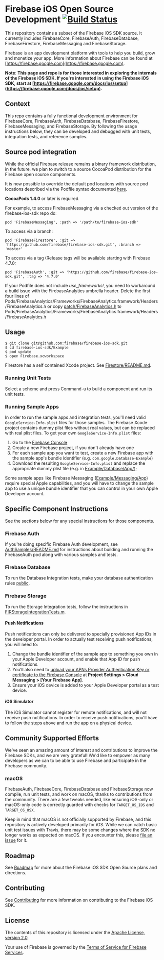 # Firebase iOS Open Source Development [![Build Status](https://travis-ci.org/firebase/firebase-ios-sdk.svg?branch=master)](https://travis-ci.org/firebase/firebase-ios-sdk)

This repository contains a subset of the Firebase iOS SDK source. It currently
includes FirebaseCore, FirebaseAuth, FirebaseDatabase, FirebaseFirestore,
FirebaseMessaging and FirebaseStorage.

Firebase is an app development platform with tools to help you build, grow and
monetize your app. More information about Firebase can be found at
[https://firebase.google.com](https://firebase.google.com).

**Note: This page and repo is for those interested in exploring the internals of
the Firebase iOS SDK. If you're interested in using the Firebase iOS SDK, start at
[https://firebase.google.com/docs/ios/setup](https://firebase.google.com/docs/ios/setup).**

## Context

This repo contains a fully functional development environment for FirebaseCore,
FirebaseAuth, FirebaseDatabase, FirebaseFirestore, FirebaseMessaging, and
FirebaseStorage. By following the usage instructions below, they can be
developed and debugged with unit tests, integration tests, and reference samples.

## Source pod integration

While the official Firebase release remains a binary framework distribution,
in the future, we plan to switch to a source CocoaPod distribution for the
Firebase open source components.

It is now possible to override the default pod locations with source pod
locations described via the Podfile syntax documented
[here](https://guides.cocoapods.org/syntax/podfile.html#pod).

**CocoaPods 1.4.0** or later is required.

For example, to access FirebaseMessaging via a checked out version of the
firebase-ios-sdk repo do:

```
pod 'FirebaseMessaging', :path => '/path/to/firebase-ios-sdk'
```
To access via a branch:
```
pod 'FirebaseFirestore', :git => 'https://github.com/firebase/firebase-ios-sdk.git', :branch => 'master'
```

To access via a tag (Release tags will be available starting with Firebase 4.7.0:
```
pod 'FirebaseAuth', :git => 'https://github.com/firebase/firebase-ios-sdk.git', :tag => '4.7.0'
```

If your Podfile does not include *use_frameworks!*, you need to workaround
a build issue with the FirebaseAnalytics umbrella header. Delete the first four lines
of Pods/FirebaseAnalytics/Frameworks/FirebaseAnalytics.framework/Headers/FirebaseAnalytics.h
or copy [patch/FirebaseAnalytics.h](patch/FirebaseAnalytics.h) to
Pods/FirebaseAnalytics/Frameworks/FirebaseAnalytics.framework/Headers/FirebaseAnalytics.h

## Usage

```
$ git clone git@github.com:firebase/firebase-ios-sdk.git
$ cd firebase-ios-sdk/Example
$ pod update
$ open Firebase.xcworkspace
```

Firestore has a self contained Xcode project. See
[Firestore/README.md](Firestore/README.md).

### Running Unit Tests

Select a scheme and press Command-u to build a component and run its unit tests.

### Running Sample Apps
In order to run the sample apps and integration tests, you'll need valid
`GoogleService-Info.plist` files for those samples. The Firebase Xcode project contains dummy plist
files without real values, but can be replaced with real plist files. To get your own
`GoogleService-Info.plist` files:

1. Go to the [Firebase Console](https://console.firebase.google.com/)
2. Create a new Firebase project, if you don't already have one
3. For each sample app you want to test, create a new Firebase app with the sample app's bundle
identifier (e.g. `com.google.Database-Example`)
4. Download the resulting `GoogleService-Info.plist` and replace the appropriate dummy plist file
(e.g. in [Example/Database/App/](Example/Database/App/));

Some sample apps like Firebase Messaging ([Example/Messaging/App](Example/Messaging/App)) require
special Apple capabilities, and you will have to change the sample app to use a unique bundle
identifier that you can control in your own Apple Developer account.

## Specific Component Instructions
See the sections below for any special instructions for those components.

### Firebase Auth

If you're doing specific Firebase Auth development, see
[AuthSamples/README.md](AuthSamples/README.md) for instructions about
building and running the FirebaseAuth pod along with various samples and tests.

### Firebase Database

To run the Database Integration tests, make your database authentication rules
[public](https://firebase.google.com/docs/database/security/quickstart).

### Firebase Storage

To run the Storage Integration tests, follow the instructions in
[FIRStorageIntegrationTests.m](Example/Storage/Tests/Integration/FIRStorageIntegrationTests.m).

#### Push Notifications

Push notifications can only be delivered to specially provisioned App IDs in the developer portal.
In order to actually test receiving push notifications, you will need to:

1. Change the bundle identifier of the sample app to something you own in your Apple Developer
account, and enable that App ID for push notifications.
2. You'll also need to
[upload your APNs Provider Authentication Key or certificate to the Firebase Console](https://firebase.google.com/docs/cloud-messaging/ios/certs)
at **Project Settings > Cloud Messaging > [Your Firebase App]**.
3. Ensure your iOS device is added to your Apple Developer portal as a test device.

#### iOS Simulator

The iOS Simulator cannot register for remote notifications, and will not receive push notifications.
In order to receive push notifications, you'll have to follow the steps above and run the app on a
physical device.

## Community Supported Efforts

We've seen an amazing amount of interest and contributions to improve the Firebase SDKs, and we are
very grateful!  We'd like to empower as many developers as we can to be able to use Firebase and
participate in the Firebase community.

### macOS
FirebaseAuth, FirebaseCore, FirebaseDatabase and FirebaseStorage now compile, run unit tests, and
work on macOS, thanks to contributions from the community. There are a few tweaks needed, like
ensuring iOS-only or macOS-only code is correctly guarded with checks for `TARGET_OS_IOS` and
`TARGET_OS_OSX`.

Keep in mind that macOS is not officially supported by Firebase, and this repository is actively
developed primarily for iOS. While we can catch basic unit test issues with Travis, there may be
some changes where the SDK no longer works as expected on macOS. If you encounter this, please
[file an issue](https://github.com/firebase/firebase-ios-sdk/issues) for it.

## Roadmap

See [Roadmap](ROADMAP.md) for more about the Firebase iOS SDK Open Source
plans and directions.

## Contributing

See [Contributing](CONTRIBUTING.md) for more information on contributing to the Firebase
iOS SDK.

## License

The contents of this repository is licensed under the
[Apache License, version 2.0](http://www.apache.org/licenses/LICENSE-2.0).

Your use of Firebase is governed by the
[Terms of Service for Firebase Services](https://firebase.google.com/terms/).
